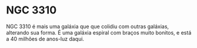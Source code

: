 # NGC 3310

NGC 3310 é mais uma galáxia que que colidiu com outras galáxias, alterando sua
forma. É uma galáxia espiral com braços muito bonitos, e está a 40 milhões de
anos-luz daqui.
